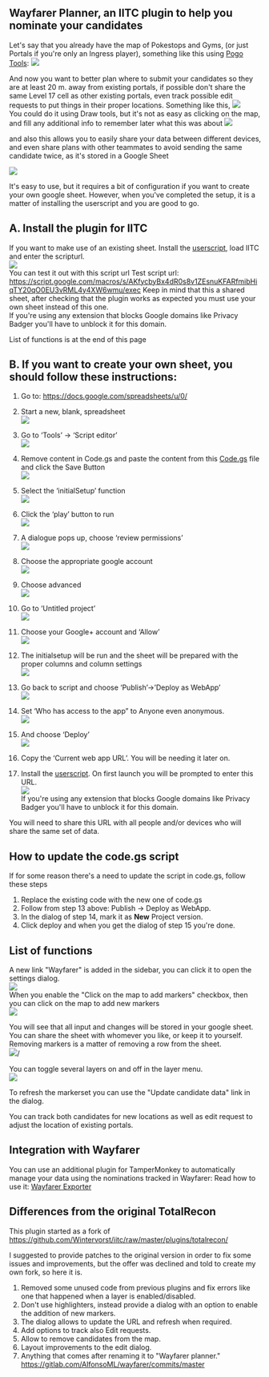## Wayfarer Planner, an IITC plugin to help you nominate your candidates

Let's say that you already have the map of Pokestops and Gyms, (or just Portals if you're only an Ingress player), something like this using [Pogo Tools](https://gitlab.com/AlfonsoML/pogo-s2/):
<img src="https://gitlab.com/AlfonsoML/wayfarer/raw/master/assets/mapwithpogo.png"></img><br/>

And now you want to better plan where to submit your candidates so they are at least 20 m. away from existing portals, if possible don't share the same Level 17 cell as other existing portals, even track possible edit requests to put things in their proper locations. Something like this, 
<img src="https://gitlab.com/AlfonsoML/wayfarer/raw/master/assets/markersonthemap.png"></img><br/>
You could do it using Draw tools, but it's not as easy as clicking on the map, and fill any additional info to remember later what this was about
<img src="https://gitlab.com/AlfonsoML/wayfarer/raw/master/assets/mapwitheditdialogue.png"></img><br/>

and also this allows you to easily share your data between different devices, and even share plans with other teammates to avoid sending the same candidate twice, as it's stored in a Google Sheet

<img src="https://gitlab.com/AlfonsoML/wayfarer/raw/master/assets/filledsheet.png"></img><br/>

It's easy to use, but it requires a bit of configuration if you want to create your own google sheet. However, when you've completed the setup, it is a matter of installing the userscript and you are good to go.

## A. Install the plugin for IITC 
If you want to make use of an existing sheet. Install the <a href="https://gitlab.com/AlfonsoML/wayfarer/raw/master/wayfarer-planner.user.js?inline=false">userscript</a>, load IITC and enter the scripturl.<br/>
<img src="https://gitlab.com/AlfonsoML/wayfarer/raw/master/assets/enterscripturl.png"></img><br/>
 You can test it out with this script url
Test script url: https://script.google.com/macros/s/AKfycbyBx4dR0s8v1ZEsnuKFARfmibHiqTY20qO0EU3vRML4y4XW6wmu/exec Keep in mind that this a shared sheet, after checking that the plugin works as expected you must use your own sheet instead of this one.<br/>
If you're using any extension that blocks Google domains like Privacy Badger you'll have to unblock it for this domain.

List of functions is at the end of this page

## B. If you want to create your own sheet, you should follow these instructions:

 1. Go to: https://docs.google.com/spreadsheets/u/0/
 2. Start a new, blank, spreadsheet<br/>
<img src="https://gitlab.com/AlfonsoML/wayfarer/raw/master/assets/startnewspreadsheet.png"></img><br/>

 3. Go to ‘Tools’ -> ‘Script editor’<br/>
<img src="https://gitlab.com/AlfonsoML/wayfarer/raw/master/assets/toolsmenu.png"></img><br/>

 4. Remove content in Code.gs and paste the content from this <a href="Code.gs">Code.gs</a> file and click the Save Button<br/>
<img src="https://gitlab.com/AlfonsoML/wayfarer/raw/master/assets/setsheetscriptcontent.png"></img><br/>

 5. Select the ‘initialSetup’ function<br/>
<img src="https://gitlab.com/AlfonsoML/wayfarer/raw/master/assets/set initialsetup.png"></img><br/>

 6. Click the ‘play’ button to run<br/>
<img src="https://gitlab.com/AlfonsoML/wayfarer/raw/master/assets/run initialsetup.png"></img><br/>

 7. A dialogue pops up, choose ‘review permissions’<br/>
<img src="https://gitlab.com/AlfonsoML/wayfarer/raw/master/assets/authorizationrequired.png"></img><br/>

 8. Choose the appropriate google account<br/>
<img src="https://gitlab.com/AlfonsoML/wayfarer/raw/master/assets/choosegoogleaccount.png"></img><br/>

 9. Choose advanced<br/>
<img src="https://gitlab.com/AlfonsoML/wayfarer/raw/master/assets/chooseadvanced.png"></img><br/>

 10. Go to ‘Untitled project’<br/>
<img src="https://gitlab.com/AlfonsoML/wayfarer/raw/master/assets/gotountitled.png"></img><br/>

 11. Choose your Google+ account and ‘Allow’<br/>
<img src="https://gitlab.com/AlfonsoML/wayfarer/raw/master/assets/choose allow.png"></img><br/>

 12. The initialsetup will be run and the sheet will be prepared with the proper columns and column settings<br/>
<img src="https://gitlab.com/AlfonsoML/wayfarer/raw/master/assets/sheetcolumnsfilled.png"></img><br/>

 13. Go back to script and choose ‘Publish’->’Deploy as WebApp’<br/>
<img src="https://gitlab.com/AlfonsoML/wayfarer/raw/master/assets/publishwebapp.png"></img><br/>

 14. Set ‘Who has access to the app” to Anyone even anonymous.<br/>
<img src="https://gitlab.com/AlfonsoML/wayfarer/raw/master/assets/deploywebapp.png"></img><br/>

 15. And choose ‘Deploy’<br/>
<img src="https://gitlab.com/AlfonsoML/wayfarer/raw/master/assets/webapppublished.png"></img><br/>

 16. Copy the ‘Current web app URL’. You will be needing it later on.<br/>

 17. Install the <a href="https://gitlab.com/AlfonsoML/wayfarer/raw/master/wayfarer-planner.user.js">userscript</a>. On first launch you will be prompted to enter this URL.<br/>
<img src="https://gitlab.com/AlfonsoML/wayfarer/raw/master/assets/enterscripturl.png"></img><br/>
If you're using any extension that blocks Google domains like Privacy Badger you'll have to unblock it for this domain.<br/>

You will need to share this URL with all people and/or devices who will share the same set of data.

## How to update the code.gs script
If for some reason there's a need to update the script in code.gs, follow these steps
1. Replace the existing code with the new one of code.gs  
2. Follow from step 13 above: Publish -> Deploy as WebApp.  
3. In the dialog of step 14, mark it as **New** Project version.   
4. Click deploy and when you get the dialog of step 15 you're done.  

## List of functions
A new link "Wayfarer" is added in the sidebar, you can click it to open the settings dialog.<br />
<img src="https://gitlab.com/AlfonsoML/wayfarer/raw/master/assets/dialog.png"></img><br/>
When you enable the "Click on the map to add markers" checkbox, then you can click on the map to add new markers<br />
<img src="https://gitlab.com/AlfonsoML/wayfarer/raw/master/assets/clickonmap.png"></img><br/>

You will see that all input and changes will be stored in your google sheet. You can share the sheet with whomever you like, or keep it to yourself. Removing markers is a matter of removing a row from the sheet.<br/>
<img src="https://gitlab.com/AlfonsoML/wayfarer/raw/master/assets/filledsheet.png"></img>/<br/>

You can toggle several layers on and off in the layer menu.<br/>
<img src="https://gitlab.com/AlfonsoML/wayfarer/raw/master/assets/layerselection.png"></img><br/>

To refresh the markerset you can use the "Update candidate data" link in the dialog.

You can track both candidates for new locations as well as edit request to adjust the location of existing portals.

## Integration with Wayfarer
You can use an additional plugin for TamperMonkey to automatically manage your data using the nominations tracked in Wayfarer:
Read how to use it: [Wayfarer Exporter](https://gitlab.com/AlfonsoML/wayfarer/blob/master/exporter.md)

## Differences from the original TotalRecon
This plugin started as a fork of https://github.com/Wintervorst/iitc/raw/master/plugins/totalrecon/  

I suggested to provide patches to the original version in order to fix some issues and improvements, but the offer was declined and told to create my own fork, so here it is.  
1. Removed some unused code from previous plugins and fix errors like one that happened when a layer is enabled/disabled.  
2. Don't use highlighters, instead provide a dialog with an option to enable the addition of new markers.  
3. The dialog allows to update the URL and refresh when required.  
4. Add options to track also Edit requests.
5. Allow to remove candidates from the map.  
6. Layout improvements to the edit dialog.
7. Anything that comes after renaming it to "Wayfarer planner." https://gitlab.com/AlfonsoML/wayfarer/commits/master
